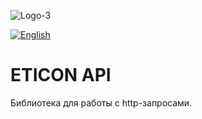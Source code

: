 ![Logo-3](https://user-images.githubusercontent.com/36012868/130392291-52b82b9b-fd52-424b-ba5a-b7630e9cf343.png)


[![English](https://img.shields.io/badge/Language-English-blue?style=plastic)](https://github.com/kensamare/eticon_api#readme)

# ETICON API

Библиотека для работы с http-запросами.


